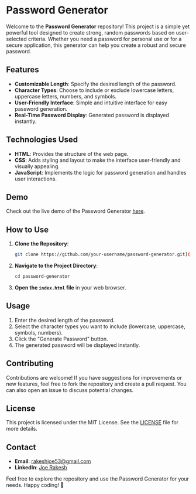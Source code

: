 # Password Generator

Welcome to the **Password Generator** repository! This project is a simple yet powerful tool designed to create strong, random passwords based on user-selected criteria. Whether you need a password for personal use or for a secure application, this generator can help you create a robust and secure password.

## Features
- **Customizable Length**: Specify the desired length of the password.
- **Character Types**: Choose to include or exclude lowercase letters, uppercase letters, numbers, and symbols.
- **User-Friendly Interface**: Simple and intuitive interface for easy password generation.
- **Real-Time Password Display**: Generated password is displayed instantly.

## Technologies Used
- **HTML**: Provides the structure of the web page.
- **CSS**: Adds styling and layout to make the interface user-friendly and visually appealing.
- **JavaScript**: Implements the logic for password generation and handles user interactions.

## Demo
Check out the live demo of the Password Generator [here](https://joepasswordgenerator.netlify.app/).


## How to Use
1. **Clone the Repository**:
    ```bash
    git clone https://github.com/your-username/password-generator.git](https://github.com/Joerakesh/Password-Generator.git
    ```
2. **Navigate to the Project Directory**:
    ```bash
    cd password-generator
    ```
3. **Open the `index.html` file** in your web browser.

## Usage
1. Enter the desired length of the password.
2. Select the character types you want to include (lowercase, uppercase, symbols, numbers).
3. Click the "Generate Password" button.
4. The generated password will be displayed instantly.

## Contributing
Contributions are welcome! If you have suggestions for improvements or new features, feel free to fork the repository and create a pull request. You can also open an issue to discuss potential changes.

## License
This project is licensed under the MIT License. See the [LICENSE](LICENSE) file for more details.

## Contact
- **Email**: [rakeshjoe53@gmail.com](mailto:rakeshjoe53@gmail.com)
- **LinkedIn**: [Joe Rakesh](https://www.linkedin.com/in/joe-rakesh-27b082286/?jobid=1234)

Feel free to explore the repository and use the Password Generator for your needs. Happy coding! 🎉

